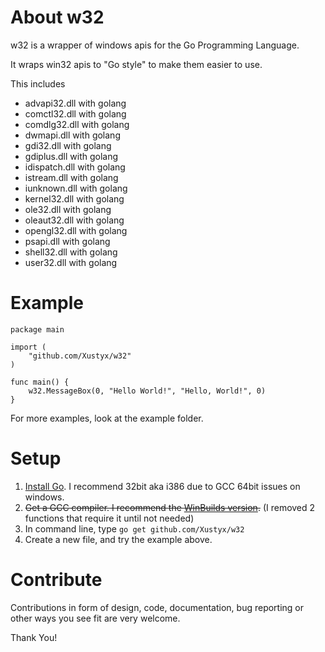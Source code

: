About w32
==========

w32 is a wrapper of windows apis for the Go Programming Language.

It wraps win32 apis to "Go style" to make them easier to use.

This includes 
* advapi32.dll with golang
* comctl32.dll with golang
* comdlg32.dll with golang
* dwmapi.dll with golang
* gdi32.dll with golang
* gdiplus.dll with golang
* idispatch.dll with golang
* istream.dll with golang
* iunknown.dll with golang
* kernel32.dll with golang
* ole32.dll with golang
* oleaut32.dll with golang
* opengl32.dll with golang
* psapi.dll with golang
* shell32.dll with golang
* user32.dll with golang

Example
=====
```
package main

import (
	"github.com/Xustyx/w32"
)

func main() {
	w32.MessageBox(0, "Hello World!", "Hello, World!", 0)
}
```

For more examples, look at the example folder.

Setup
=====

1. [Install Go](https://golang.org/dl/). I recommend 32bit aka i386 due to GCC 64bit issues on windows.
2. ~~Get a GCC compiler. I recommend the [WinBuilds version](http://win-builds.org/doku.php/download_and_installation_from_windows).~~
(I removed 2 functions that require it until not needed)
3. In command line, type `go get github.com/Xustyx/w32`
4. Create a new file, and try the example above.

Contribute
==========

Contributions in form of design, code, documentation, bug reporting or other
ways you see fit are very welcome.

Thank You!
